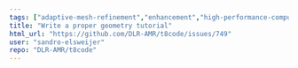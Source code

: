 ```yaml
---
tags: ["adaptive-mesh-refinement","enhancement","high-performance-computing","hpc","mesh","modeling","mpi","parallel","parallel-computing","simulation"]
title: "Write a proper geometry tutorial"
html_url: "https://github.com/DLR-AMR/t8code/issues/749"
user: "sandro-elsweijer"
repo: "DLR-AMR/t8code"
---
```


